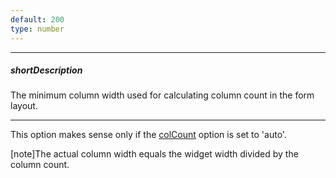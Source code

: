 ```yaml
---
default: 200
type: number
---
```

---
##### shortDescription
The minimum column width used for calculating column count in the form layout.

---
This option makes sense only if the [colCount](/api-reference/10%20UI%20Widgets/dxForm/1%20Configuration/colCount.md '{basewidgetpath}/Configuration/#colCount') option is set to 'auto'.

[note]The actual column width equals the widget width divided by the column count.